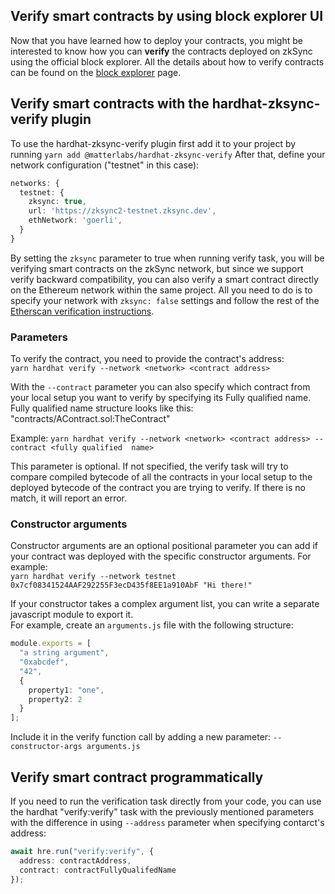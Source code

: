 ## Verify smart contracts by using block explorer UI
Now that you have learned how to deploy your contracts, you might be interested to know how you can **verify** the contracts deployed on zkSync using the official block explorer. All the details about how to verify contracts can be found on the [block explorer](https://v2-docs.zksync.io/api/tools/block-explorer/contract-verification.html) page.

## Verify smart contracts with the hardhat-zksync-verify plugin

To use the hardhat-zksync-verify plugin first add it to your project by running ```yarn add @matterlabs/hardhat-zksync-verify```
After that, define your network configuration ("testnet" in this case):

```typescript
networks: {
  testnet: {
    zksync: true,
    url: 'https://zksync2-testnet.zksync.dev',
    ethNetwork: 'goerli',
  }
}
```

By setting the `zksync` parameter to true when running verify task, you will be verifying smart contracts on the zkSync network, but since we support verify backward compatibility, you can also verify a smart contract directly on the Ethereum network within the same project. All you need to do is to specify your network with ```zksync: false``` settings and follow the rest of the [Etherscan verification instructions](https://hardhat.org/hardhat-runner/plugins/nomiclabs-hardhat-etherscan).

### Parameters

To verify the contract, you need to provide the contract's address: </br>
```yarn hardhat verify --network <network> <contract address>```

With the ```--contract``` parameter you can also specify which contract from your local setup you want to verify by specifying its Fully qualified name. Fully qualified name structure looks like this: "contracts/AContract.sol:TheContract" </br>

Example: ```yarn hardhat verify --network <network> <contract address> --contract <fully qualified  name>```

This parameter is optional. If not specified, the verify task will try to compare compiled bytecode of all the contracts in your local setup to the deployed bytecode of the contract you are trying to verify. If there is no match, it will report an error.


### Constructor arguments

Constructor arguments are an optional positional parameter you can add if your contract was deployed with the specific constructor arguments. For example: <br/>
```yarn hardhat verify --network testnet 0x7cf08341524AAF292255F3ecD435f8EE1a910AbF "Hi there!"```

If your constructor takes a complex argument list, you can write a separate javascript module to export it. <br/>
For example, create an `arguments.js` file with the following structure:

```typescript
module.exports = [
  "a string argument",
  "0xabcdef",
  "42",
  {
    property1: "one",
    property2: 2
  }
];

```
Include it in the verify function call by adding a new parameter: `--constructor-args arguments.js `

## Verify smart contract programmatically
If you need to run the verification task directly from your code, you can use the hardhat "verify:verify" task with the previously mentioned parameters with the difference in using `--address` parameter when specifying contarct's address:<br/>

```typescript
await hre.run("verify:verify", {
  address: contractAddress,
  contract: contractFullyQualifedName
});
```
